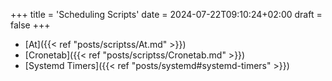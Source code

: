 +++
title = 'Scheduling Scripts'
date = 2024-07-22T09:10:24+02:00
draft = false
+++

- [At]({{< ref "posts/scriptss/At.md" >}})
- [Cronetab]({{< ref "posts/scriptss/Cronetab.md" >}})
- [Systemd Timers]({{< ref "posts/systemd#systemd-timers" >}})
